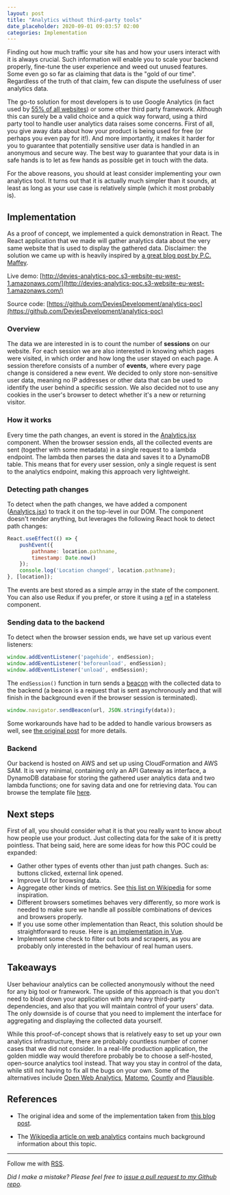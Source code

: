 ```yaml
---
layout: post
title: "Analytics without third-party tools"
date_placeholder: 2020-09-01 09:03:57 02:00
categories: Implementation
---
```


Finding out how much traffic your site has and how your users interact with it is always crucial. Such information will enable you to scale your backend properly, fine-tune the user experience and weed out unused features. Some even go so far as claiming that data is the "gold of our time". Regardless of the truth of that claim, few can dispute the usefulness of user analytics data.

The go-to solution for most developers is to use Google Analytics (in fact used by [55% of all websites](https://w3techs.com/technologies/details/ta-googleanalytics)) or some other third party framework. Although this can surely be a valid choice and a quick way forward, using a third party tool to handle user analytics data raises some concerns. First of all, you give away data about how your product is being used for free (or perhaps you even pay for it!). And more importantly, it makes it harder for you to guarantee that potentially sensitive user data is handled in an anonymous and secure way. The best way to guarantee that your data is in safe hands is to let as few hands as possible get in touch with the data.

For the above reasons, you should at least consider implementing your own analytics tool. It turns out that it is actually much simpler than it sounds, at least as long as your use case is relatively simple (which it most probably is).

## Implementation

As a proof of concept, we implemented a quick demonstration in React. The React application that we made will gather analytics data about the very same website that is used to display the gathered data. Disclaimer: the solution we came up with is heavily inspired by [a great blog post by P.C. Maffey](https://www.pcmaffey.com/roll-your-own-analytics/).

Live demo: [http://devies-analytics-poc.s3-website-eu-west-1.amazonaws.com/](http://devies-analytics-poc.s3-website-eu-west-1.amazonaws.com/)

Source code: [https://github.com/DeviesDevelopment/analytics-poc](https://github.com/DeviesDevelopment/analytics-poc)

### Overview

The data we are interested in is to count the number of **sessions** on our website. For each session we are also interested in knowing which pages were visited, in which order and how long the user stayed on each page. A session therefore consists of a number of **events**, where every page change is considered a new event. We decided to only store non-sensitive user data, meaning no IP addresses or other data that can be used to identify the user behind a specific session. We also decided not to use any cookies in the user's browser to detect whether it's a new or returning visitor.

### How it works

Every time the path changes, an event is stored in the [Analytics.jsx](https://github.com/DeviesDevelopment/analytics-poc/blob/master/frontend/src/Analytics.jsx) component. When the browser session ends, all the collected events are sent (together with some metadata) in a single request to a lambda endpoint. The lambda then parses the data and saves it to a DynamoDB table. This means that for every user session, only a single request is sent to the analytics endpoint, making this approach very lightweight. 

### Detecting path changes

To detect when the path changes, we have added a component ([Analytics.jsx](https://github.com/DeviesDevelopment/analytics-poc/blob/master/frontend/src/Analytics.jsx)) to track it on the top-level in our DOM. The component doesn't render anything, but leverages the following React hook to detect path changes:

```jsx
React.useEffect(() => {
    pushEvent({
        pathname: location.pathname,
        timestamp: Date.now()
    });
    console.log('Location changed', location.pathname);
}, [location]);
```

The events are best stored as a simple array in the state of the component. You can also use Redux if you prefer, or store it using a [ref](https://reactjs.org/docs/refs-and-the-dom.html) in a stateless component.

### Sending data to the backend

To detect when the browser session ends, we have set up various event listeners:

```javascript
window.addEventListener('pagehide', endSession);
window.addEventListener('beforeunload', endSession);
window.addEventListener('unload', endSession);
```

The `endSession()` function in turn sends a [beacon](https://developer.mozilla.org/en-US/docs/Web/API/Navigator/sendBeacon) with the collected data to the backend (a beacon is a request that is sent asynchronously and that will finish in the background even if the browser session is terminated).

```javascript
window.navigator.sendBeacon(url, JSON.stringify(data));
```

Some workarounds have had to be added to handle various browsers as well, see [the original post](https://www.pcmaffey.com/roll-your-own-analytics/) for more details.

### Backend

Our backend is hosted on AWS and set up using CloudFormation and AWS SAM. It is very minimal, containing only an API Gateway as interface, a DynamoDB database for storing the gathered user analytics data and two lambda functions; one for saving data and one for retrieving data. You can browse the template file [here](https://github.com/DeviesDevelopment/analytics-poc/blob/master/backend/template.yml).

## Next steps

First of all, you should consider what it is that you really want to know about how people use your product. Just collecting data for the sake of it is pretty pointless. That being said, here are some ideas for how this POC could be expanded:

* Gather other types of events other than just path changes. Such as: buttons clicked, external link opened.
* Improve UI for browsing data.
* Aggregate other kinds of metrics. See [this list on Wikipedia](https://en.wikipedia.org/wiki/Web_analytics#On-site_web_analytics_-_definitions) for some inspiration.
* Different browsers sometimes behaves very differently, so more work is needed to make sure we handle all possible combinations of devices and browsers properly.
* If you use some other implementation than React, this solution should be straightforward to reuse. Here is [an implementation in Vue](https://github.com/Sundin/armory-online/blob/master/src/components/Analytics.vue).
* Implement some check to filter out bots and scrapers, as you are probably only interested in the behaviour of real human users.

## Takeaways

User behaviour analytics can be collected anonymously without the need for any big tool or framework. The upside of this approach is that you don't need to bloat down your application with any heavy third-party dependencies, and also that you will maintain control of your users' data. The only downside is of course that you need to implement the interface for aggregating and displaying the collected data yourself.

While this proof-of-concept shows that is relatively easy to set up your own analytics infrastructure, there are probably countless number of corner cases that we did not consider. In a real-life production application, the golden middle way would therefore probably be to choose a self-hosted, open-source analytics tool instead. That way you stay in control of the data, while still not having to fix all the bugs on your own. Some of the alternatives include [Open Web Analytics](http://www.openwebanalytics.com/), [Matomo](https://matomo.org/matomo-on-premise/), [Countly](https://count.ly/community-edition) and [Plausible](https://plausible.io/self-hosted-web-analytics).

## References

* The original idea and some of the implementation taken from [this blog post](https://www.pcmaffey.com/roll-your-own-analytics/).

* The [Wikipedia article on web analytics](https://en.wikipedia.org/wiki/Web_analytics) contains much background information about this topic.


---

Follow me with [RSS](https://sundin.github.io/feed.xml).

*Did I make a mistake? Please feel free to [issue a pull request to my Github repo](https://github.com/Sundin/sundin.github.io).*
